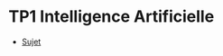 # TP1 Intelligence Artificielle

* [Sujet](http://web4.ensiie.fr/~guillaume.burel/cours/IA/TP1.pdf)
